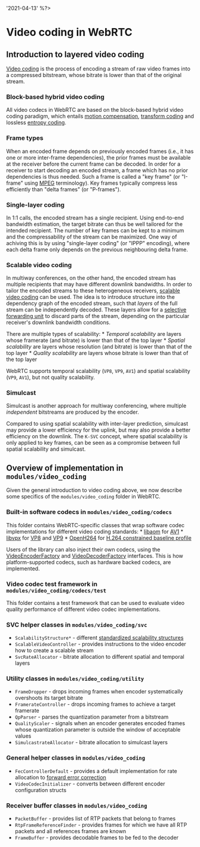<?% config.freshness.owner = 'brandtr' %?> <?% config.freshness.reviewed =
'2021-04-13' %?>

# Video coding in WebRTC

## Introduction to layered video coding

[Video coding][video-coding-wiki] is the process of encoding a stream of raw
video frames into a compressed bitstream, whose bitrate is lower than that of
the original stream.

### Block-based hybrid video coding

All video codecs in WebRTC are based on the block-based hybrid video coding
paradigm, which entails [motion compensation][motion-compensation-wiki],
[transform coding][transform-coding-wiki] and lossless
[entropy coding][entropy-coding-wiki].

### Frame types

When an encoded frame depends on previously encoded frames (i.e., it has one or
more inter-frame dependencies), the prior frames must be available at the
receiver before the current frame can be decoded. In order for a receiver to
start decoding an encoded stream, a frame which has no prior dependencies is
thus needed. Such a frame is called a "key frame" (or "I-frame" using
[MPEG][mpeg-wiki] terminology). Key frames typically compress less efficiently
than "delta frames" (or "P-frames").

### Single-layer coding

In 1:1 calls, the encoded stream has a single recipient. Using end-to-end
bandwidth estimation, the target bitrate can thus be well tailored for the
intended recipient. The number of key frames can be kept to a minimum and the
compressability of the stream can be maximized. One way of achiving this is by
using "single-layer coding" (or "IPPP" encoding), where each delta frame only
depends on the previous neighbouring delta frame.

### Scalable video coding

In multiway conferences, on the other hand, the encoded stream has multiple
recipients that may have different downlink bandwidths. In order to tailor the
encoded streams to these heterogeneous receivers,
[scalable video coding][svc-wiki] can be used. The idea is to introduce
structure into the dependency graph of the encoded stream, such that _layers_ of
the full stream can be independently decoded. These layers allow for a
[selective forwarding unit][sfu-webrtc-glossary] to discard parts of the stream,
depending on the particular receiver's downlink bandwidth conditions.

There are multiple types of scalability: * _Temporal scalability_ are layers
whose framerate (and bitrate) is lower than that of the top layer * _Spatial
scalability_ are layers whose resolution (and bitrate) is lower than that of the
top layer * _Quality scalability_ are layers whose bitrate is lower than that of
the top layer

WebRTC supports temporal scalability (`VP8`, `VP9`, `AV1`) and spatial
scalability (`VP9`, `AV1`), but not quality scalability.

### Simulcast

Simulcast is another approach for multiway conferencing, where multiple
_independent_ bitstreams are produced by the encoder.

Compared to using spatial scalability with inter-layer prediction, simulcast may
provide a lower efficiency for the uplink, but may also provide a better
efficiency on the downlink. The `K-SVC` concept, where spatial scalability is
only applied to key frames, can be seen as a compromise between full spatial
scalability and simulcast.

## Overview of implementation in `modules/video_coding`

Given the general introduction to video coding above, we now describe some
specifics of the `modules/video_coding` folder in WebRTC.

### Built-in software codecs in `modules/video_coding/codecs`

This folder contains WebRTC-specific classes that wrap software codec
implementations for different video coding standards: * [libaom][libaom-src] for
[AV1][av1-spec] * [libvpx][libvpx-src] for [VP8][vp8-spec] and [VP9][vp9-spec] *
[OpenH264][openh264-src] for [H.264 constrained baseline profile][h264-spec]

Users of the library can also inject their own codecs, using the
[VideoEncoderFactory][video-encoder-factory-interface] and
[VideoDecoderFactory][video-decoder-factory-interface] interfaces. This is how
platform-supported codecs, such as hardware backed codecs, are implemented.

### Video codec test framework in `modules/video_coding/codecs/test`

This folder contains a test framework that can be used to evaluate video quality
performance of different video codec implementations.

### SVC helper classes in `modules/video_coding/svc`

*   `ScalabilityStructure*` - different
    [standardized scalability structures][scalability-structure-spec]
*   `ScalableVideoController` - provides instructions to the video encoder how
    to create a scalable stream
*   `SvcRateAllocator` - bitrate allocation to different spatial and temporal
    layers

### Utility classes in `modules/video_coding/utility`

*   `FrameDropper` - drops incoming frames when encoder systematically
    overshoots its target bitrate
*   `FramerateController` - drops incoming frames to achieve a target framerate
*   `QpParser` - parses the quantization parameter from a bitstream
*   `QualityScaler` - signals when an encoder generates encoded frames whose
    quantization parameter is outside the window of acceptable values
*   `SimulcastrateAllocator` - bitrate allocation to simulcast layers

### General helper classes in `modules/video_coding`

*   `FecControllerDefault` - provides a default implementation for rate
    allocation to [forward error correction][fec-wiki]
*   `VideoCodecInitializer` - converts between different encoder configuration
    structs

### Receiver buffer classes in `modules/video_coding`

*   `PacketBuffer` - provides list of RTP packets that belong to frames
*   `RtpFrameReferenceFinder` - provides frames for which we have all RTP
    packets and all references frames are known
*   `FrameBuffer` - provides decodable frames to be fed to the decoder

[video-coding-wiki]: https://en.wikipedia.org/wiki/Video_coding_format
[motion-compensation-wiki]: https://en.wikipedia.org/wiki/Motion_compensation
[transform-coding-wiki]: https://en.wikipedia.org/wiki/Transform_coding
[motion-vector-wiki]: https://en.wikipedia.org/wiki/Motion_vector
[mpeg-wiki]: https://en.wikipedia.org/wiki/Moving_Picture_Experts_Group
[svc-wiki]: https://en.wikipedia.org/wiki/Scalable_Video_Coding
[sfu-webrtc-glossary]: https://webrtcglossary.com/sfu/
[libvpx-src]: https://chromium.googlesource.com/webm/libvpx/
[libaom-src]: https://aomedia.googlesource.com/aom/
[openh264-src]: https://github.com/cisco/openh264
[vp8-spec]: https://tools.ietf.org/html/rfc6386
[vp9-spec]: https://storage.googleapis.com/downloads.webmproject.org/docs/vp9/vp9-bitstream-specification-v0.6-20160331-draft.pdf
[av1-spec]: https://aomediacodec.github.io/av1-spec/
[h264-spec]: https://www.itu.int/rec/T-REC-H.264-201906-I/en
[video-encoder-factory-interface]: https://source.chromium.org/chromium/chromium/src/+/master:third_party/webrtc/api/video_codecs/video_encoder_factory.h;l=27;drc=afadfb24a5e608da6ae102b20b0add53a083dcf3
[video-decoder-factory-interface]: https://source.chromium.org/chromium/chromium/src/+/master:third_party/webrtc/api/video_codecs/video_decoder_factory.h;l=27;drc=49c293f03d8f593aa3aca282577fcb14daa63207
[scalability-structure-spec]: https://w3c.github.io/webrtc-svc/#scalabilitymodes*
[fec-wiki]: https://en.wikipedia.org/wiki/Error_correction_code#Forward_error_correction
[entropy-coding-wiki]: https://en.wikipedia.org/wiki/Entropy_encoding
